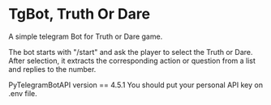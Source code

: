 # TgBot, Truth Or Dare
A simple telegram Bot for Truth or Dare game.

The bot starts with "/start" and ask the player to select
the Truth or Dare. After selection, it extracts the corresponding
action or question from a list and replies to the number.




PyTelegramBotAPI version == 4.5.1
You should put your personal API key on .env file. 
